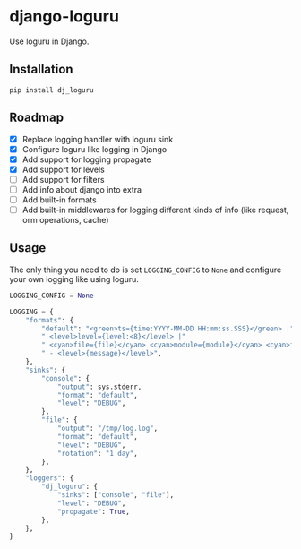 # django-loguru

Use loguru in Django.

## Installation

```
pip install dj_loguru
```

## Roadmap

- [x] Replace logging handler with loguru sink
- [x] Configure loguru like logging in Django
- [x] Add support for logging propagate
- [x] Add support for levels
- [ ] Add support for filters
- [ ] Add info about django into extra
- [ ] Add built-in formats  
- [ ] Add built-in middlewares for logging different kinds of info (like request, orm operations, cache)  

## Usage

The only thing you need to do is set `LOGGING_CONFIG` to `None` and configure your own logging like using loguru.

```python
LOGGING_CONFIG = None

LOGGING = {
    "formats": {
        "default": "<green>ts={time:YYYY-MM-DD HH:mm:ss.SSS}</green> |"
        " <level>level={level:<8}</level> |"
        " <cyan>file={file}</cyan> <cyan>module={module}</cyan> <cyan>func={function}</cyan> <cyan>line={line}</cyan>"
        " - <level>{message}</level>",
    },
    "sinks": {
        "console": {
            "output": sys.stderr,
            "format": "default",
            "level": "DEBUG",
        },
        "file": {
            "output": "/tmp/log.log",
            "format": "default",
            "level": "DEBUG",
            "rotation": "1 day",
        },
    },
    "loggers": {
        "dj_loguru": {
            "sinks": ["console", "file"],
            "level": "DEBUG",
            "propagate": True,
        },
    },
}
```
